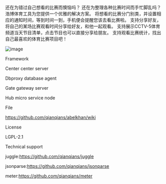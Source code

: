 还在为错过自己想看的比赛而懊恼吗？
还在为整理各种比赛时间而手忙脚乱吗？
浩博体育工具为您提供一个优雅的解决方案。
将想看的比赛分门别类，并设置相应的通知时间，等到时间一到，手机便会提醒您该去看比赛啦。
支持分享好友，将自己的某场比赛观看时间分享给好友，和他一起观看。
支持展示CCTV-5体育频道当天节目清单，点击节目也可以直接分享给朋友。
支持观看比赛统计，找出自己最喜欢的体育比赛项目吧！

![image](http://github.com/itmyhome2013/readme_add_pic/raw/master/images/nongshalie.jpg)

Framework

Center center server

Dbproxy database agent

Gate gateway server

Hub micro service node

File

https://github.com/qianqians/abelkhan/wiki

License

LGPL-2.1

Technical support

juggle:https://github.com/qianqians/juggle

jsonparse:https://github.com/qianqians/jsonparse

meter:https://github.com/qianqians/meter
